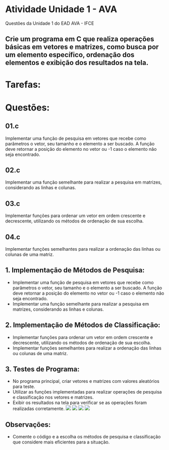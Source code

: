 # Atividade Unidade 1 - AVA
Questões da Unidade 1 do EAD AVA - IFCE 

## Crie um programa em C que realiza operações básicas em vetores e matrizes, como busca por um elemento específico, ordenação dos elementos e exibição dos resultados na tela.

# Tarefas:

# Questões:
## 01.c 
Implementar uma função de pesquisa em vetores que recebe como parâmetros o vetor, seu tamanho e o elemento a ser buscado. A função deve retornar a posição do elemento no vetor ou -1 caso o elemento não seja encontrado.

## 02.c
Implementar uma função semelhante para realizar a pesquisa em matrizes, considerando as linhas e colunas.

## 03.c
Implementar funções para ordenar um vetor em ordem crescente e decrescente, utilizando os métodos de ordenação de sua escolha.

## 04.c 
Implementar funções semelhantes para realizar a ordenação das linhas ou colunas de uma matriz.

## 1. Implementação de Métodos de Pesquisa:
- Implementar uma função de pesquisa em vetores que recebe como parâmetros o vetor, seu tamanho e o elemento a ser buscado. A função deve retornar a posição do elemento no vetor ou -1 caso o elemento não seja encontrado.
- Implementar uma função semelhante para realizar a pesquisa em matrizes, considerando as linhas e colunas.

## 2. Implementação de Métodos de Classificação: 
- Implementar funções para ordenar um vetor em ordem crescente e decrescente, utilizando os métodos de ordenação de sua escolha.
- Implementar funções semelhantes para realizar a ordenação das linhas ou colunas de uma matriz.

## 3. Testes de Programa:
- No programa principal, criar vetores e matrizes com valores aleatórios para teste.
- Utilizar as funções implementadas para realizar operações de pesquisa e classificação nos vetores e matrizes.
- Exibir os resultados na tela para verificar se as operações foram realizadas corretamente.
  <img src=".//home/fernanda/Imagens/Capturas de tela/questao1.png">
  <img src=".//home/fernanda/Imagens/Capturas de tela/questao2.png">
  <img src=".//home/fernanda/Imagens/Capturas de tela/questao3.png">
  <img src=".//home/fernanda/Imagens/Capturas de tela/questao4.png">
## Observações:
- Comente o código e a escolha os métodos de pesquisa e classificação que considere mais eficientes para a situação.
